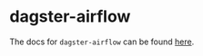 # dagster-airflow

The docs for `dagster-airflow` can be found
[here](https://docs.dagster.io/api/python-api/libraries/dagster-airflow).
